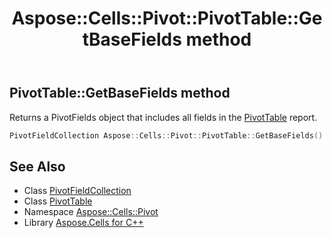 ﻿---
title: Aspose::Cells::Pivot::PivotTable::GetBaseFields method
linktitle: GetBaseFields
second_title: Aspose.Cells for C++ API Reference
description: 'Aspose::Cells::Pivot::PivotTable::GetBaseFields method. Returns a PivotFields object that includes all fields in the PivotTable report in C++.'
type: docs
weight: 2800
url: /cpp/aspose.cells.pivot/pivottable/getbasefields/
---
## PivotTable::GetBaseFields method


Returns a PivotFields object that includes all fields in the [PivotTable](../) report.

```cpp
PivotFieldCollection Aspose::Cells::Pivot::PivotTable::GetBaseFields()
```

## See Also

* Class [PivotFieldCollection](../../pivotfieldcollection/)
* Class [PivotTable](../)
* Namespace [Aspose::Cells::Pivot](../../)
* Library [Aspose.Cells for C++](../../../)

